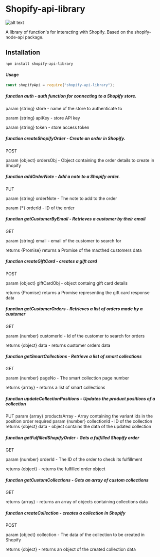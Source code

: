 # Shopify-api-library

![alt text](https://img.shields.io/badge/shopify--api--library-300-green)

A library of function's for interacting with Shopify. Based on the shopify-node-api package.

## Installation

```sh
npm install shopify-api-library
```

#### Usage

```js
const shopifyApi = require("shopify-api-library");
```

##### function auth - auth function for connecting to a Shopify store.

param {string} store - name of the store to authenticate to

param {string} apiKey - store API key

param {string} token - store access token

##### function createShopifyOrder - Create an order in Shopify.

POST

param {object} ordersObj - Object containing the order details to create in Shopify

##### function addOrderNote - Add a note to a Shopify order.

PUT

param {string} orderNote - The note to add to the order

param {\*} orderId - ID of the order

##### function getCustomerByEmail - Retrieves a customer by their email

GET

param {string} email - email of the customer to search for

returns {Promise} returns a Promise of the macthed customers data

##### function createGiftCard - creates a gift card

POST

param {object} giftCardObj - object containg gift card details

returns {Promise} returns a Promise representing the gift card response data

##### function getCustomerOrders - Retrieves a list of orders made by a customer

GET

param {number} customerId - Id of the customer to search for orders

returns {object} data - returns customer orders data

##### function getSmartCollections - Retrieve a list of smart collections

GET

param {number} pageNo - The smart collection page number

returns {array} - returns a list of smart collections

##### function updateCollectionPositions - Updates the product positions of a collection

PUT
param {array} productsArray - Array containing the variant ids in the position order required
param {number} collectionId - ID of the collection
returns {object} data - object contains the data of the updated collection

##### function getFulfilledShopifyOrder - Gets a fulfilled Shopify order

GET

param {number} orderId - The ID of the order to check its fulfillment

returns {object} - returns the fulfilled order object

##### function getCustomCollections - Gets an array of custom collections

GET

returns {array} - returns an array of objects containing collections data

##### function createCollection - creates a collection in Shopify

POST

param {object} collection - The data of the collection to be created in Shopify

returns {object} - returns an object of the created collection data
